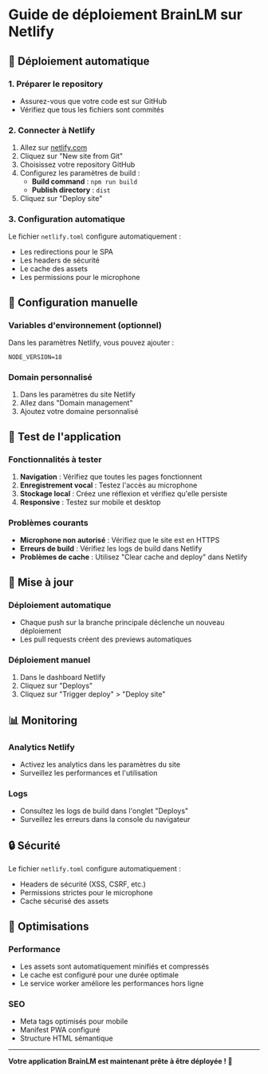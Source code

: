 # Guide de déploiement BrainLM sur Netlify

## 🚀 Déploiement automatique

### 1. Préparer le repository
- Assurez-vous que votre code est sur GitHub
- Vérifiez que tous les fichiers sont commités

### 2. Connecter à Netlify
1. Allez sur [netlify.com](https://netlify.com)
2. Cliquez sur "New site from Git"
3. Choisissez votre repository GitHub
4. Configurez les paramètres de build :
   - **Build command** : `npm run build`
   - **Publish directory** : `dist`
5. Cliquez sur "Deploy site"

### 3. Configuration automatique
Le fichier `netlify.toml` configure automatiquement :
- Les redirections pour le SPA
- Les headers de sécurité
- Le cache des assets
- Les permissions pour le microphone

## 🔧 Configuration manuelle

### Variables d'environnement (optionnel)
Dans les paramètres Netlify, vous pouvez ajouter :
```
NODE_VERSION=18
```

### Domain personnalisé
1. Dans les paramètres du site Netlify
2. Allez dans "Domain management"
3. Ajoutez votre domaine personnalisé

## 📱 Test de l'application

### Fonctionnalités à tester
1. **Navigation** : Vérifiez que toutes les pages fonctionnent
2. **Enregistrement vocal** : Testez l'accès au microphone
3. **Stockage local** : Créez une réflexion et vérifiez qu'elle persiste
4. **Responsive** : Testez sur mobile et desktop

### Problèmes courants
- **Microphone non autorisé** : Vérifiez que le site est en HTTPS
- **Erreurs de build** : Vérifiez les logs de build dans Netlify
- **Problèmes de cache** : Utilisez "Clear cache and deploy" dans Netlify

## 🔄 Mise à jour

### Déploiement automatique
- Chaque push sur la branche principale déclenche un nouveau déploiement
- Les pull requests créent des previews automatiques

### Déploiement manuel
1. Dans le dashboard Netlify
2. Cliquez sur "Deploys"
3. Cliquez sur "Trigger deploy" > "Deploy site"

## 📊 Monitoring

### Analytics Netlify
- Activez les analytics dans les paramètres du site
- Surveillez les performances et l'utilisation

### Logs
- Consultez les logs de build dans l'onglet "Deploys"
- Surveillez les erreurs dans la console du navigateur

## 🔒 Sécurité

Le fichier `netlify.toml` configure automatiquement :
- Headers de sécurité (XSS, CSRF, etc.)
- Permissions strictes pour le microphone
- Cache sécurisé des assets

## 🎯 Optimisations

### Performance
- Les assets sont automatiquement minifiés et compressés
- Le cache est configuré pour une durée optimale
- Le service worker améliore les performances hors ligne

### SEO
- Meta tags optimisés pour mobile
- Manifest PWA configuré
- Structure HTML sémantique

---

**Votre application BrainLM est maintenant prête à être déployée ! 🎉**

